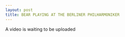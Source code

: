 ```yaml
---
layout: post
title: BEAR PLAYING AT THE BERLINER PHILHARMONIKER
---
```


A video is waiting to be uploaded

